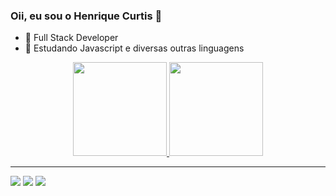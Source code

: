 ### Oii, eu sou o Henrique Curtis 👋


- 🔭 Full Stack Developer
- 🌱 Estudando Javascript e diversas outras linguagens


<div align="center">
  <a href="https://github.com/Curtixx">
  <img height="150em" src="https://github-readme-stats.vercel.app/api?username=Curtixx&show_icons=true&theme=synthwave&include_all_commits=true&count_private=true"/>
  <img height="150em" src="https://github-readme-stats.vercel.app/api/top-langs/?username=Curtixx&layout=compact&langs_count=7&theme=synthwave"/>
</div>
<hr>
<div>
 <a href="https://instagram.com/henrique_curtis" target="_blank"><img src="https://img.shields.io/badge/-Instagram-%23E4405F?style=for-the-badge&logo=instagram&logoColor=white" target="_blank"></a>
 <a href = "mailto:curtishenrique10@gmail.com"><img src="https://img.shields.io/badge/Gmail-D14836?style=for-the-badge&logo=gmail&logoColor=white" target="_blank"></a>
 <a href="https://www.linkedin.com/in/henrique-curtis-26325822a" target="_blank"><img src="https://img.shields.io/badge/-LinkedIn-%230077B5?style=for-the-badge&logo=linkedin&logoColor=white" target="_blank"></a> 
 
</div>
